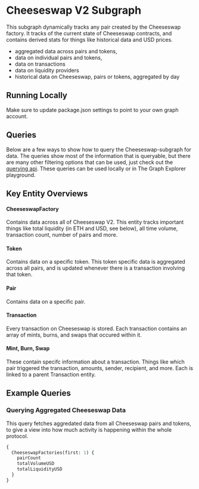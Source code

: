 # Cheeseswap V2 Subgraph

This subgraph dynamically tracks any pair created by the Cheeseswap factory. It tracks of the current state of Cheeseswap contracts, and contains derived stats for things like historical data and USD prices.

- aggregated data across pairs and tokens,
- data on individual pairs and tokens,
- data on transactions
- data on liquidity providers
- historical data on Cheeseswap, pairs or tokens, aggregated by day

## Running Locally

Make sure to update package.json settings to point to your own graph account.

## Queries

Below are a few ways to show how to query the Cheeseswap-subgraph for data. The queries show most of the information that is queryable, but there are many other filtering options that can be used, just check out the [querying api](https://thegraph.com/docs/graphql-api). These queries can be used locally or in The Graph Explorer playground.

## Key Entity Overviews

#### CheeseswapFactory

Contains data across all of Cheeseswap V2. This entity tracks important things like total liquidity (in ETH and USD, see below), all time volume, transaction count, number of pairs and more.

#### Token

Contains data on a specific token. This token specific data is aggregated across all pairs, and is updated whenever there is a transaction involving that token.

#### Pair

Contains data on a specific pair.

#### Transaction

Every transaction on Cheeseswap is stored. Each transaction contains an array of mints, burns, and swaps that occured within it.

#### Mint, Burn, Swap

These contain specifc information about a transaction. Things like which pair triggered the transaction, amounts, sender, recipient, and more. Each is linked to a parent Transaction entity.

## Example Queries

### Querying Aggregated Cheeseswap Data

This query fetches aggredated data from all Cheeseswap pairs and tokens, to give a view into how much activity is happening within the whole protocol.

```graphql
{
  CheeseswapFactories(first: 1) {
    pairCount
    totalVolumeUSD
    totalLiquidityUSD
  }
}
```
